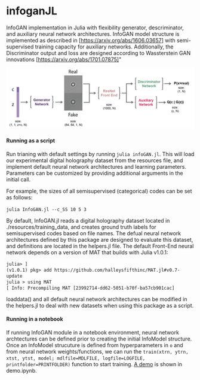 # infoganJL
InfoGAN implementation in Julia with flexibility generator, descriminator, and auxiliary neural network architectures. InfoGAN model structure is implemented as described in [https://arxiv.org/abs/1606.03657] with semi-supervised training capacity for auxiliary networks. Additionally, the Discriminator output and loss are designed according to Wassterstein GAN innovations [https://arxiv.org/abs/1701.07875]"

![overview of InfoGAN model](fig.png)

#### Running as a script
Run trianing with default settings by running `julia infoGAN.jl`. This will load our experimental digital holography dataset from the resources file, and implement default neural network architectures and learning parameters. Parameters can be customized by providing additional arguments in the initial call.

For example, the sizes of all semisupervised (categorical) codes can be set as follows:

`julia InfoGAN.jl --c_SS 10 5 3`

By default, InfoGAN.jl reads a digital holography dataset located in ./resources/training_data, and creates ground truth labels for semisupervised codes based on file names. The defual neural network architectures defined by this package are designed to evaluate this dataset, and definitions are located in the helpers.jl file. The default Front-End neural network depends on a version of MAT that builds with Julia v1.0.1:

```
julia> ]
(v1.0.1) pkg> add https://github.com/halleysfifthinc/MAT.jl#v0.7-update
julia > using MAT
[ Info: Precompiling MAT [23992714-dd62-5051-b70f-ba57cb901cac]
```

loaddata() and all default neural network architectures can be modified in the helpers.jl to deal with new datasets when using this package as a script.

#### Running in a notebook
If running InfoGAN module in a notebook environment, neural network archtectures can be defined prior to creating the initial InfoModel structure. Once an InfoModel strucuture is defined from hyperparameters in `o` and from neural network weights/functions, we can run the `train(xtrn, ytrn, xtst, ytst, model; mdlfile=MDLFILE, logfile=LOGFILE, printfolder=PRINTFOLDER)` function to start training. [A demo](demo.ipynb) is shown in demo.ipynb.
